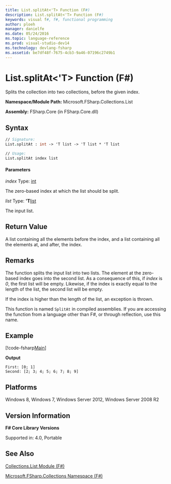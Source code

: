 ```yaml
---
title: List.splitAt<'T> Function (F#)
description: List.splitAt<'T> Function (F#)
keywords: visual f#, f#, functional programming
author: ploeh
manager: danielfe
ms.date: 05/24/2016
ms.topic: language-reference
ms.prod: visual-studio-dev14
ms.technology: devlang-fsharp
ms.assetid: be7df48f-7675-4cb3-9a46-07196c2749b1 
---
```


# List.splitAt<'T> Function (F#)

Splits the collection into two collections, before the given index.

**Namespace/Module Path:** Microsoft.FSharp.Collections.List

**Assembly:** FSharp.Core (in FSharp.Core.dll)


## Syntax

```fsharp
// Signature:
List.splitAt : int -> 'T list -> 'T list * 'T list

// Usage:
List.splitAt index list
```

#### Parameters
*index*
Type: [int](https://msdn.microsoft.com/library/025d5455-3622-4ea5-9573-3ecbd4ee1375)


The zero-based index at which the list should be split.


*list*
Type: **'T**[list](https://msdn.microsoft.com/library/c627b668-477b-4409-91ed-06d7f1b3e4a7)


The input list.

## Return Value

A list containing all the elements before the index, and a list containing all the elements at, and after, the index.

## Remarks
The function splits the input list into two lists. The element at the zero-based index goes into the second list. As a consequence of this, if *index* is *0*, the first list will be empty. Likewise, if the index is exactly equal to the length of the list, the second list will be empty.

If the index is higher than the length of the list, an exception is thrown. 

This function is named `SplitAt` in compiled assemblies. If you are accessing the function from a language other than F#, or through reflection, use this name.

## Example

[!code-fsharp[Main](~samples/snippets/fsharp/lists/snippet112.fs)]

**Output**

```
First: [0; 1]
Second: [2; 3; 4; 5; 6; 7; 8; 9]
```

## Platforms
Windows 8, Windows 7, Windows Server 2012, Windows Server 2008 R2


## Version Information
**F# Core Library Versions**

Supported in: 4.0, Portable

## See Also
[Collections.List Module &#40;F&#35;&#41;](Collections.List-Module-%5BFSharp%5D.md)

[Microsoft.FSharp.Collections Namespace &#40;F&#35;&#41;](Microsoft.FSharp.Collections-Namespace-%5BFSharp%5D.md)